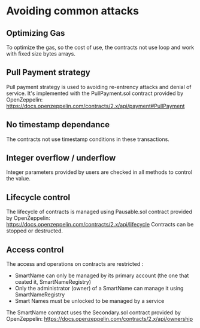 # Avoiding common attacks

## Optimizing Gas

To optimize the gas, so the cost of use, the contracts not use loop and work with fixed size bytes arrays.

## Pull Payment strategy

Pull payment strategy is used to avoiding re-entrency attacks and denial of service. It's implemented with the PullPayment.sol contract provided by OpenZeppelin: 
https://docs.openzeppelin.com/contracts/2.x/api/payment#PullPayment

## No timestamp dependance

The contracts not use timestamp conditions in these transactions. 

## Integer overflow / underflow 

Integer parameters provided by users are checked in all methods to control the value. 

## Lifecycle control

The lifecycle of contracts is managed using Pausable.sol contract provided by OpenZeppelin: 
https://docs.openzeppelin.com/contracts/2.x/api/lifecycle
Contracts can be stopped or destructed.

## Access control

The access and operations on contracts are restricted : 
- SmartName can only be managed by its primary account (the one that ceated it, SmartNameRegistry) 
- Only the administrator (owner) of a SmartName can manage it using SmartNameRegistry
- Smart Names must be unlocked to be managed by a service

The SmartName contract uses the Secondary.sol contract provided by OpenZeppelin: 
https://docs.openzeppelin.com/contracts/2.x/api/ownership
